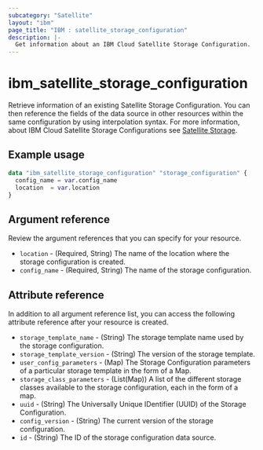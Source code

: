 ```yaml
---
subcategory: "Satellite"
layout: "ibm"
page_title: "IBM : satellite_storage_configuration"
description: |-
  Get information about an IBM Cloud Satellite Storage Configuration.
---
```


# ibm_satellite_storage_configuration
Retrieve information of an existing Satellite Storage Configuration. You can then reference the fields of the data source in other resources within the same configuration by using interpolation syntax. For more information, about IBM Cloud Satellite Storage Configurations see [Satellite Storage](https://cloud.ibm.com/docs/satellite?topic=satellite-storage-template-ov&interface=ui).


## Example usage

```terraform
data "ibm_satellite_storage_configuration" "storage_configuration" {
  config_name = var.config_name
  location  = var.location
}
```

## Argument reference
Review the argument references that you can specify for your resource. 

- `location` - (Required, String) The name of the location where the storage configuration is created.
- `config_name` - (Required, String) The name of the storage configuration.

## Attribute reference
In addition to all argument reference list, you can access the following attribute reference after your resource is created.

- `storage_template_name` - (String) The storage template name used by the storage configuration.
- `storage_template_version` - (String) The version of the storage template.
- `user_config_parameters` - (Map) The Storage Configuration parameters of a particular storage template in the form of a Map.
- `storage_class_parameters` - (List(Map)) A list of the different storage classes available to the storage configuration, each in the form of a map.
- `uuid` - (String) The Universally Unique IDentifier (UUID) of the Storage Configuration.
- `config_version` - (String) The current version of the storage configuration.
- `id` - (String) The ID of the storage configuration data source.
